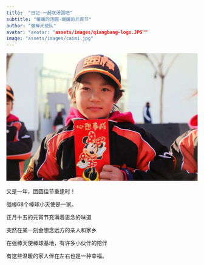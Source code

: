 ```yaml
---
title:  "日记·一起吃汤圆吧"
subtitle: "暖暖的汤圆·暖暖的元宵节"
author: "强棒天使队"
avatar: "avatar: "assets/images/qiangbang-logo.JPG""
image: "assets/images/caimi.jpg"
---
```


![caimi](assets/images/caimi.jpg)

又是一年，团圆佳节重逢时！

强棒68个棒球小天使是一家。

正月十五的元宵节充满着思念的味道

突然在某一刻会想念远方的亲人和家乡

在强棒天使棒球基地，有许多小伙伴的陪伴

有这些温暖的家人伴在左右也是一种幸福。

